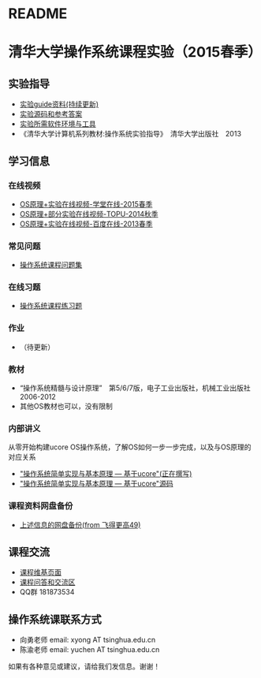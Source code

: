 # README

# 清华大学操作系统课程实验（2015春季）

## 实验指导
 - [实验guide资料(持续更新)](http://objectkuan.gitbooks.io/ucore-docs/)
 - [实验源码和参考答案](https://github.com/chyyuu/ucore_lab)
 - [实验所需软件环境与工具](http://pan.baidu.com/s/1gdePM6J)
 - 《清华大学计算机系列教材:操作系统实验指导》　清华大学出版社　2013

## 学习信息
### 在线视频
 - [OS原理+实验在线视频-学堂在线-2015春季](https://www.xuetangx.com/courses/TsinghuaX/30240243X/2015_T1/about)
 - [OS原理+部分实验在线视频-TOPU-2014秋季](http://www.topu.com/mooc/4100)
 - [OS原理+实验在线视频-百度在线-2013春季](http://os.cs.tsinghua.edu.cn/oscourse/OS2013#head-71c446cb2a2d45dc888a928b8d0747fe28368524)

### 常见问题
 - [操作系统课程问题集](http://xuyongjiande.gitbooks.io/os-qa/)

### 在线习题
 - [操作系统课程练习题](https://www.gitbook.io/book/xuyongjiande/os_exercises)

### 作业
 - （待更新）
 
### 教材
 - “操作系统精髓与设计原理”　第5/6/7版，电子工业出版社，机械工业出版社　2006-2012
 - 其他OS教材也可以，没有限制
 
### 内部讲义
从零开始构建ucore OS操作系统，了解OS如何一步一步完成，以及与OS原理的对应关系

 - ["操作系统简单实现与基本原理 — 基于ucore"(正在撰写)](http://chyyuu.gitbooks.io/ucorebook/)
 - ["操作系统简单实现与基本原理 — 基于ucore"源码](https://github.com/chyyuu/ucorebook_code)

### 课程资料网盘备份
- [上述信息的网盘备份(from 飞得更高49)](http://pan.baidu.com/s/1sjlrZSp)

## 课程交流
- [课程维基页面](http://os.cs.tsinghua.edu.cn/oscourse/OS2015)
- [课程问答和交流区](https://piazza.com/tsinghua.edu.cn/spring2015/30240243x/home)
- QQ群 181873534

## 操作系统课联系方式
- 向勇老师 email: xyong AT tsinghua.edu.cn
- 陈渝老师 email: yuchen AT tsinghua.edu.cn

如果有各种意见或建议，请给我们发信息。谢谢！
